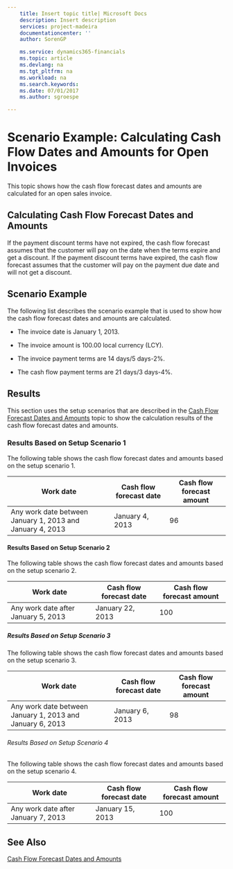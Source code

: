 ```yaml
---
    title: Insert topic title| Microsoft Docs
    description: Insert description
    services: project-madeira
    documentationcenter: ''
    author: SorenGP

    ms.service: dynamics365-financials
    ms.topic: article
    ms.devlang: na
    ms.tgt_pltfrm: na
    ms.workload: na
    ms.search.keywords:
    ms.date: 07/01/2017
    ms.author: sgroespe

---
```

# Scenario Example: Calculating Cash Flow Dates and Amounts for Open Invoices
This topic shows how the cash flow forecast dates and amounts are calculated for an open sales invoice.  
  
## Calculating Cash Flow Forecast Dates and Amounts  
 If the payment discount terms have not expired, the cash flow forecast assumes that the customer will pay on the date when the terms expire and get a discount. If the payment discount terms have expired, the cash flow forecast assumes that the customer will pay on the payment due date and will not get a discount.  
  
## Scenario Example  
 The following list describes the scenario example that is used to show how the cash flow forecast dates and amounts are calculated.  
  
-   The invoice date is January 1, 2013.  
  
-   The invoice amount is 100.00 local currency \(LCY\).  
  
-   The invoice payment terms are 14 days\/5 days-2%.  
  
-   The cash flow payment terms are 21 days\/3 days-4%.  
  
## Results  
 This section uses the setup scenarios that are described in the [Cash Flow Forecast Dates and Amounts](../cash-flow-forecast-dates-and-amounts.md) topic to show the calculation results of the cash flow forecast dates and amounts.  
  
### Results Based on Setup Scenario 1  
 The following table shows the cash flow forecast dates and amounts based on the setup scenario 1.  
  
|Work date|Cash flow forecast date|Cash flow forecast amount|  
|---------------|-----------------------------|-------------------------------|  
|Any work date between January 1, 2013 and January 4, 2013|January 4, 2013|96|  
  
#### Results Based on Setup Scenario 2  
 The following table shows the cash flow forecast dates and amounts based on the setup scenario 2.  
  
|Work date|Cash flow forecast date|Cash flow forecast amount|  
|---------------|-----------------------------|-------------------------------|  
|Any work date after January 5, 2013|January 22, 2013|100|  
  
##### Results Based on Setup Scenario 3  
 The following table shows the cash flow forecast dates and amounts based on the setup scenario 3.  
  
|Work date|Cash flow forecast date|Cash flow forecast amount|  
|---------------|-----------------------------|-------------------------------|  
|Any work date between January 1, 2013 and January 6, 2013|January 6, 2013|98|  
  
###### Results Based on Setup Scenario 4  
 The following table shows the cash flow forecast dates and amounts based on the setup scenario 4.  
  
|Work date|Cash flow forecast date|Cash flow forecast amount|  
|---------------|-----------------------------|-------------------------------|  
|Any work date after January 7, 2013|January 15, 2013|100|  
  
## See Also  
 [Cash Flow Forecast Dates and Amounts](../cash-flow-forecast-dates-and-amounts.md)